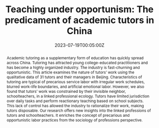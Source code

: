 ---
abstract: Academic tutoring as a supplementary form of education has quickly spread across China. Tutoring has attracted young college-educated practitioners and has become a highly organized industry. The industry is fast-churning and opportunistic. This article examines the nature of tutors’ work using the qualitative data of 31 tutors and their managers in Beijing. Characteristics of tutoring are typical of precarious service labor with irregular work schedules, blurred work–life boundaries, and artificial emotional labor. However, we also found that tutors’ work was constrained by their invisible neighbor, schoolteachers, in a linked professional ecology. Tutors have limited jurisdiction over daily tasks and perform reactionary teaching based on school subjects. This lack of control has allowed the industry to rationalize their work, making tutors disposable. Our research offers new insights into the linked professions of tutors and schoolteachers. It enriches the concept of precarious and opportunistic labor practices from the sociology of professions perspective.
authors:
    - Dongdong Pan
    - Yisu Zhou
date: "2023-07-19T00:05:00Z"
doi: "10.1177/02685809221140321"
featured: true
projects: []
publication: '*International Sociology*'
publication_short: ""
publication_types:
- "2"
publishDate: "2023-01-01T00:00:00Z"
tags:
- tutors
- sociology of profession
title: "Teaching under opportunism: The predicament of academic tutors in China"
url_code: ""
url_dataset: ""
url_pdf: ""
url_poster: ""
url_project: ""
url_slides: ""
url_source: "https://journals.sagepub.com/doi/10.1177/02685809221140321"
layout: research-paper
---